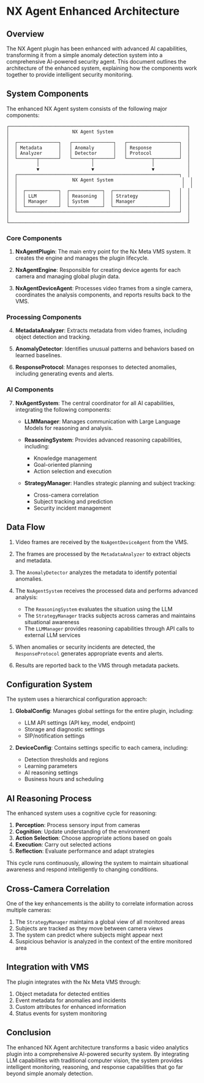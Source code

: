 # NX Agent Enhanced Architecture

## Overview

The NX Agent plugin has been enhanced with advanced AI capabilities, transforming it from a simple anomaly detection system into a comprehensive AI-powered security agent. This document outlines the architecture of the enhanced system, explaining how the components work together to provide intelligent security monitoring.

## System Components

The enhanced NX Agent system consists of the following major components:

```
┌─────────────────────────────────────────────────────────────────┐
│                       NX Agent System                           │
│                                                                 │
│  ┌───────────────┐   ┌───────────────┐   ┌───────────────────┐  │
│  │ Metadata      │   │ Anomaly       │   │ Response          │  │
│  │ Analyzer      │   │ Detector      │   │ Protocol          │  │
│  └───────┬───────┘   └───────┬───────┘   └─────────┬─────────┘  │
│          │                   │                     │            │
│          ▼                   ▼                     ▼            │
│  ┌───────────────────────────────────────────────────────────┐  │
│  │                    NX Agent System                         │  │
│  │                                                            │  │
│  │  ┌────────────┐  ┌────────────┐  ┌────────────────────┐   │  │
│  │  │ LLM        │  │ Reasoning  │  │ Strategy           │   │  │
│  │  │ Manager    │  │ System     │  │ Manager            │   │  │
│  │  └────────────┘  └────────────┘  └────────────────────┘   │  │
│  └───────────────────────────────────────────────────────────┘  │
│                                                                 │
└─────────────────────────────────────────────────────────────────┘
```

### Core Components

1. **NxAgentPlugin**: The main entry point for the Nx Meta VMS system. It creates the engine and manages the plugin lifecycle.

2. **NxAgentEngine**: Responsible for creating device agents for each camera and managing global plugin data.

3. **NxAgentDeviceAgent**: Processes video frames from a single camera, coordinates the analysis components, and reports results back to the VMS.

### Processing Components

4. **MetadataAnalyzer**: Extracts metadata from video frames, including object detection and tracking.

5. **AnomalyDetector**: Identifies unusual patterns and behaviors based on learned baselines.

6. **ResponseProtocol**: Manages responses to detected anomalies, including generating events and alerts.

### AI Components

7. **NxAgentSystem**: The central coordinator for all AI capabilities, integrating the following components:

   - **LLMManager**: Manages communication with Large Language Models for reasoning and analysis.

   - **ReasoningSystem**: Provides advanced reasoning capabilities, including:
     - Knowledge management
     - Goal-oriented planning
     - Action selection and execution

   - **StrategyManager**: Handles strategic planning and subject tracking:
     - Cross-camera correlation
     - Subject tracking and prediction
     - Security incident management

## Data Flow

1. Video frames are received by the `NxAgentDeviceAgent` from the VMS.

2. The frames are processed by the `MetadataAnalyzer` to extract objects and metadata.

3. The `AnomalyDetector` analyzes the metadata to identify potential anomalies.

4. The `NxAgentSystem` receives the processed data and performs advanced analysis:
   - The `ReasoningSystem` evaluates the situation using the LLM
   - The `StrategyManager` tracks subjects across cameras and maintains situational awareness
   - The `LLMManager` provides reasoning capabilities through API calls to external LLM services

5. When anomalies or security incidents are detected, the `ResponseProtocol` generates appropriate events and alerts.

6. Results are reported back to the VMS through metadata packets.

## Configuration System

The system uses a hierarchical configuration approach:

1. **GlobalConfig**: Manages global settings for the entire plugin, including:
   - LLM API settings (API key, model, endpoint)
   - Storage and diagnostic settings
   - SIP/notification settings

2. **DeviceConfig**: Contains settings specific to each camera, including:
   - Detection thresholds and regions
   - Learning parameters
   - AI reasoning settings
   - Business hours and scheduling

## AI Reasoning Process

The enhanced system uses a cognitive cycle for reasoning:

1. **Perception**: Process sensory input from cameras
2. **Cognition**: Update understanding of the environment
3. **Action Selection**: Choose appropriate actions based on goals
4. **Execution**: Carry out selected actions
5. **Reflection**: Evaluate performance and adapt strategies

This cycle runs continuously, allowing the system to maintain situational awareness and respond intelligently to changing conditions.

## Cross-Camera Correlation

One of the key enhancements is the ability to correlate information across multiple cameras:

1. The `StrategyManager` maintains a global view of all monitored areas
2. Subjects are tracked as they move between camera views
3. The system can predict where subjects might appear next
4. Suspicious behavior is analyzed in the context of the entire monitored area

## Integration with VMS

The plugin integrates with the Nx Meta VMS through:

1. Object metadata for detected entities
2. Event metadata for anomalies and incidents
3. Custom attributes for enhanced information
4. Status events for system monitoring

## Conclusion

The enhanced NX Agent architecture transforms a basic video analytics plugin into a comprehensive AI-powered security system. By integrating LLM capabilities with traditional computer vision, the system provides intelligent monitoring, reasoning, and response capabilities that go far beyond simple anomaly detection.
